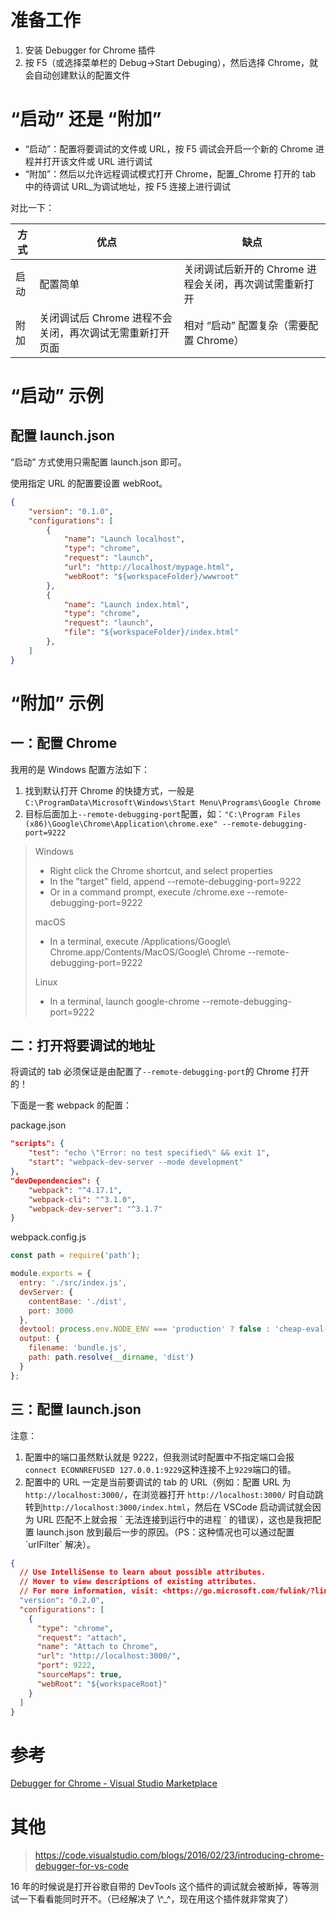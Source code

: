 # 准备工作

1.  安装 Debugger for Chrome 插件
2.  按 F5（或选择菜单栏的 Debug->Start Debuging），然后选择 Chrome，就会自动创建默认的配置文件

# “启动” 还是 “附加”

-   “启动”：配置将要调试的文件或 URL，按 F5 调试会开启一个新的 Chrome 进程并打开该文件或 URL 进行调试
-   “附加”：然后以允许远程调试模式打开 Chrome，配置_Chrome 打开的 tab 中的待调试 URL_为调试地址，按 F5 连接上进行调试

对比一下：

| 方式  | 优点                               | 缺点                              |
| --- | -------------------------------- | ------------------------------- |
| 启动  | 配置简单                             | 关闭调试后新开的 Chrome 进程会关闭，再次调试需重新打开 |
| 附加  | 关闭调试后 Chrome 进程不会关闭，再次调试无需重新打开页面 | 相对 “启动” 配置复杂（需要配置 Chrome）       |

# “启动” 示例

## 配置 launch.json

“启动” 方式使用只需配置 launch.json 即可。

使用指定 URL 的配置要设置 webRoot。

```json
{
    "version": "0.1.0",
    "configurations": [
        {
            "name": "Launch localhost",
            "type": "chrome",
            "request": "launch",
            "url": "http://localhost/mypage.html",
            "webRoot": "${workspaceFolder}/wwwroot"
        },
        {
            "name": "Launch index.html",
            "type": "chrome",
            "request": "launch",
            "file": "${workspaceFolder}/index.html"
        },
    ]
}
```

# “附加” 示例

## 一：配置 Chrome

我用的是 Windows 配置方法如下：

1.  找到默认打开 Chrome 的快捷方式，一般是`C:\ProgramData\Microsoft\Windows\Start Menu\Programs\Google Chrome`
2.  目标后面加上`--remote-debugging-port`配置，如：`"C:\Program Files (x86)\Google\Chrome\Application\chrome.exe" --remote-debugging-port=9222`

> Windows
>
> -   Right click the Chrome shortcut, and select properties
> -   In the "target" field, append --remote-debugging-port=9222
> -   Or in a command prompt, execute <path to chrome>/chrome.exe --remote-debugging-port=9222
>
> macOS
>
> -   In a terminal, execute /Applications/Google\\ Chrome.app/Contents/MacOS/Google\\ Chrome --remote-debugging-port=9222
>
> Linux
>
> -   In a terminal, launch google-chrome --remote-debugging-port=9222

## 二：打开将要调试的地址

将调试的 tab 必须保证是由配置了`--remote-debugging-port`的 Chrome 打开的！

下面是一套 webpack 的配置：

package.json

```json
"scripts": {
    "test": "echo \"Error: no test specified\" && exit 1",
    "start": "webpack-dev-server --mode development"
},
"devDependencies": {
    "webpack": "^4.17.1",
    "webpack-cli": "^3.1.0",
    "webpack-dev-server": "^3.1.7"
}
```

webpack.config.js

```js
const path = require('path');

module.exports = {
  entry: './src/index.js',
  devServer: {
    contentBase: './dist',
    port: 3000
  },
  devtool: process.env.NODE_ENV === 'production' ? false : 'cheap-eval-source-map',
  output: {
    filename: 'bundle.js',
    path: path.resolve(__dirname, 'dist')
  }
};
```

## 三：配置 launch.json

注意：

1.  配置中的端口虽然默认就是 9222，但我测试时配置中不指定端口会报`connect ECONNREFUSED 127.0.0.1:9229`这种连接不上`9229`端口的错。
2.  配置中的 URL 一定是当前要调试的 tab 的 URL（例如：配置 URL 为`http://localhost:3000/`，在浏览器打开 `http://localhost:3000/` 时自动跳转到`http://localhost:3000/index.html`，然后在 VSCode 启动调试就会因为 URL 匹配不上就会报 \` 无法连接到运行中的进程 \` 的错误），这也是我把配置 launch.json 放到最后一步的原因。（PS：这种情况也可以通过配置 \`urlFilter\` 解决）。

```json
{
  // Use IntelliSense to learn about possible attributes.
  // Hover to view descriptions of existing attributes.
  // For more information, visit: <https://go.microsoft.com/fwlink/?linkid=830387>
  "version": "0.2.0",
  "configurations": [
    {
      "type": "chrome",
      "request": "attach",
      "name": "Attach to Chrome",
      "url": "http://localhost:3000/",
      "port": 9222,
      "sourceMaps": true,
      "webRoot": "${workspaceRoot}" 
    }
  ]
}
```

# 参考

[Debugger for Chrome - Visual Studio Marketplace](https://marketplace.visualstudio.com/items?itemName=msjsdiag.debugger-for-chrome)

# 其他

> <https://code.visualstudio.com/blogs/2016/02/23/introducing-chrome-debugger-for-vs-code>

16 年的时候说是打开谷歌自带的 DevTools 这个插件的调试就会被断掉，等等测试一下看看能同时开不。（已经解决了 \\^\_^，现在用这个插件就非常爽了）
